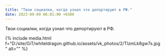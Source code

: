 ```yaml
---
title: "Твои социалки, когда узнал что депортируют в РФ."
date: 2023-09-09 06:01:00 +0300
---
```


Твои социалки, когда узнал что депортируют в РФ.

{% include media.html f="D:/site/GiT/whiteldragon.github.io/assets/vk_photos/2/TlzmLk8gw7s.jpg" alt="" %}
